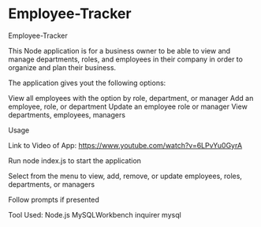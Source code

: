 # Employee-Tracker
Employee-Tracker



This Node application is for a business owner to be able to view and manage departments, roles, and employees in their company in order to organize and plan their business.

The application gives yout the following options:

View all employees with the option by role, department, or manager
Add an employee, role, or department
Update an employee role or manager
View departments, employees, managers


Usage

Link to Video of App: https://www.youtube.com/watch?v=6LPvYu0GyrA 

Run node index.js to start the application

Select from the menu to view, add, remove, or update employees, roles, departments, or managers


Follow prompts if presented


Tool Used:
Node.js 
MySQLWorkbench 
inquirer 
mysql 
